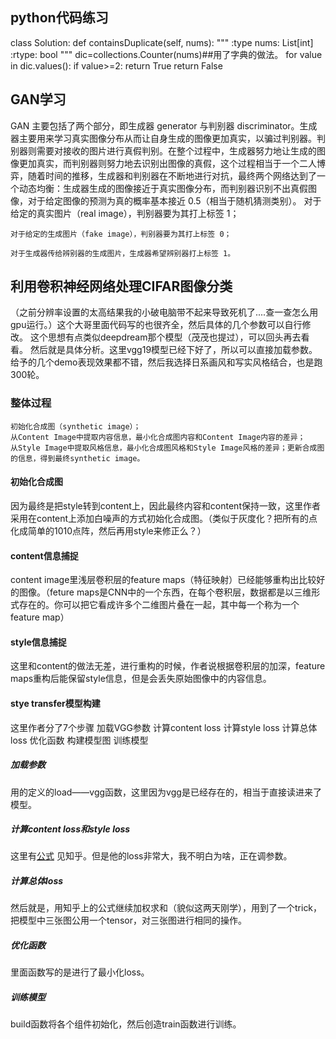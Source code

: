 ## python代码练习
class Solution:
    def containsDuplicate(self, nums):
        """
        :type nums: List[int]
        :rtype: bool
        """
        dic=collections.Counter(nums)##用了字典的做法。
        for value in dic.values():
            if value>=2:
                return True
        return False
##  GAN学习
GAN 主要包括了两个部分，即生成器 generator 与判别器 discriminator。生成器主要用来学习真实图像分布从而让自身生成的图像更加真实，以骗过判别器。判别器则需要对接收的图片进行真假判别。在整个过程中，生成器努力地让生成的图像更加真实，而判别器则努力地去识别出图像的真假，这个过程相当于一个二人博弈，随着时间的推移，生成器和判别器在不断地进行对抗，最终两个网络达到了一个动态均衡：生成器生成的图像接近于真实图像分布，而判别器识别不出真假图像，对于给定图像的预测为真的概率基本接近 0.5（相当于随机猜测类别）。
    对于给定的真实图片（real image），判别器要为其打上标签 1；

    对于给定的生成图片（fake image），判别器要为其打上标签 0；

    对于生成器传给辨别器的生成图片，生成器希望辨别器打上标签 1。
##  利用卷积神经网络处理CIFAR图像分类
（之前分辨率设置的太高结果我的小破电脑带不起来导致死机了....查一查怎么用gpu运行。）这个大哥里面代码写的也很齐全，然后具体的几个参数可以自行修改。
   这个思想有点类似deepdream那个模型（茂茂也提过），可以回头再去看看。
   然后就是具体分析。这里vgg19模型已经下好了，所以可以直接加载参数。
   给予的几个demo表现效果都不错，然后我选择日系画风和写实风格结合，也是跑300轮。
### 整体过程
    初始化合成图（synthetic image）；
    从Content Image中提取内容信息，最小化合成图内容和Content Image内容的差异；
    从Style Image中提取风格信息，最小化合成图风格和Style Image风格的差异；更新合成图的信息，得到最终synthetic image。
#### 初始化合成图
因为最终是把style转到content上，因此最终内容和content保持一致，这里作者采用在content上添加白噪声的方式初始化合成图。（类似于灰度化？把所有的点化成简单的1010点阵，然后再用style来修正么？）
#### content信息捕捉
content image里浅层卷积层的feature maps（特征映射）已经能够重构出比较好的图像。（feture maps是CNN中的一个东西，在每个卷积层，数据都是以三维形式存在的。你可以把它看成许多个二维图片叠在一起，其中每一个称为一个feature map）
#### style信息捕捉
这里和content的做法无差，进行重构的时候，作者说根据卷积层的加深，feature maps重构后能保留style信息，但是会丢失原始图像中的内容信息。
#### stye transfer模型构建
这里作者分了7个步骤
加载VGG参数
计算content  loss
计算style loss
计算总体loss
优化函数
构建模型图
训练模型
##### 加载参数
用的定义的load——vgg函数，这里因为vgg是已经存在的，相当于直接读进来了模型。
##### 计算content loss和style loss
这里有[公式](https://zhuanlan.zhihu.com/p/38315161) 见知乎。但是他的loss非常大，我不明白为啥，正在调参数。
##### 计算总体loss
然后就是，用知乎上的公式继续加权求和（貌似这两天刚学），用到了一个trick，把模型中三张图公用一个tensor，对三张图进行相同的操作。
##### 优化函数
里面函数写的是进行了最小化loss。
##### 训练模型
build函数将各个组件初始化，然后创造train函数进行训练。